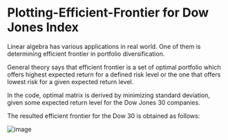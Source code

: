 # Plotting-Efficient-Frontier for Dow Jones Index

Linear algebra has various applications in real world. One of them is determining efficient frontier in portfolio diversification.

General theory says that efficient frontier is a set of optimal portfolio which offers highest expected return for a defined risk level or the one that offers lowest risk for a given expected return level.

In the code, optimal matrix is derived by minimizing standard deviation, given some expected return level for the Dow Jones 30 companies. 

The resulted efficient frontier for the Dow 30 is obtained as follows:

![image](https://user-images.githubusercontent.com/18537802/35117234-aa16c2ac-fc53-11e7-9ad4-c326b6c21114.png)
